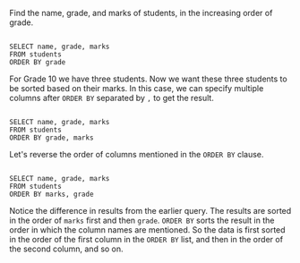 Find the name, grade, and marks of students, in the increasing order of grade.

<codeblock language="sql" dbName="students1.db" type="lesson">
<code>
SELECT name, grade, marks
FROM students
ORDER BY grade
</code>
</codeblock>

For Grade 10 we have three students. Now we want these three students to be sorted based on their marks.
In this case, we can specify multiple columns after `ORDER BY` separated by `,` to get the result.

<codeblock language="sql" dbName="students1.db" type="lesson">
<code>
SELECT name, grade, marks
FROM students
ORDER BY grade, marks
</code>
</codeblock>

Let's reverse the order of columns mentioned in the `ORDER BY` clause.

<codeblock language="sql" dbName="students1.db" type="lesson">
<code>
SELECT name, grade, marks
FROM students
ORDER BY marks, grade
</code>
</codeblock>

Notice the difference in results from the earlier query.
The results are sorted in the order of `marks` first and then `grade`.
`ORDER BY` sorts the result in the order in which the column names are mentioned. So the data is first sorted in the order of the first column in the `ORDER BY` list, and then in the order of the second column, and so on.
